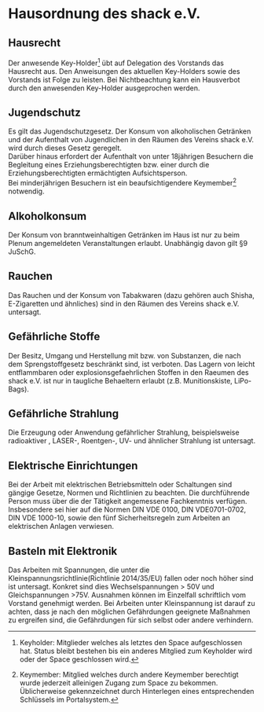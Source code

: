 Hausordnung des shack e.V.
==========================

Hausrecht
---------
Der anwesende Key-Holder[^1] übt auf Delegation des Vorstands das Hausrecht aus.
Den Anweisungen des aktuellen Key-Holders sowie des Vorstands ist Folge zu leisten. Bei Nichtbeachtung kann ein Hausverbot durch den anwesenden Key-Holder ausgeprochen werden.

Jugendschutz
------------
Es gilt das Jugendschutzgesetz. Der Konsum von alkoholischen Getränken und der Aufenthalt von Jugendlichen in den Räumen des Vereins shack e.V. wird durch dieses Gesetz geregelt.   
Darüber hinaus erfordert der Aufenthalt von unter 18jährigen Besuchern die Begleitung eines Erziehungsberechtigten bzw. einer durch die Erziehungsberechtigten ermächtigten Aufsichtsperson.  
Bei minderjährigen Besuchern ist ein beaufsichtigendere Keymember[^2] notwendig. 

Alkoholkonsum
-------------
Der Konsum von branntweinhaltigen Getränken im Haus ist nur zu beim Plenum angemeldeten Veranstaltungen erlaubt. 
Unabhängig davon gilt §9 JuSchG.

Rauchen
-------
Das Rauchen und der Konsum von Tabakwaren (dazu gehören auch Shisha, E-Zigaretten und ähnliches) sind in den Räumen des Vereins shack e.V. untersagt. 

Gefährliche Stoffe
------------------
Der Besitz, Umgang und Herstellung mit bzw. von Substanzen, die nach dem Sprengstoffgesetz beschränkt sind, ist verboten.
Das Lagern von leicht entflammbaren oder explosionsgefaehrlichen Stoffen in den Raeumen des shack e.V. ist nur in taugliche Behaeltern erlaubt (z.B. Munitionskiste, LiPo-Bags).

Gefährliche Strahlung
---------------------
Die Erzeugung oder Anwendung gefährlicher Strahlung, beispielsweise radioaktiver , LASER-, Roentgen-, UV- und ähnlicher Strahlung ist untersagt.

Elektrische Einrichtungen
-------------------------
Bei der Arbeit mit elektrischen Betriebsmitteln oder Schaltungen sind gängige Gesetze, Normen und Richtlinien zu beachten.
Die durchführende Person muss über die der Tätigkeit angemessene Fachkenntnis verfügen.
Insbesondere sei hier auf die Normen DIN VDE 0100, DIN VDE0701-0702, DIN VDE 1000-10, sowie den fünf Sicherheitsregeln zum Arbeiten an elektrischen Anlagen verwiesen.

Basteln mit Elektronik
----------------------
Das Arbeiten mit Spannungen, die unter die Kleinspannungsrichtlinie(Richtlinie 2014/35/EU) fallen oder noch höher sind ist untersagt.
Konkret sind dies Wechselspannungen > 50V und Gleichspannungen >75V.
Ausnahmen können im Einzelfall schriftlich vom Vorstand genehmigt werden.
Bei Arbeiten unter Kleinspannung ist darauf zu achten, dass je nach den möglichen Gefährdungen geeignete Maßnahmen zu ergreifen sind, die Gefährdungen für sich selbst oder andere verhindern.

[^1]: Keyholder: Mitglieder welches als letztes den Space aufgeschlossen hat. Status bleibt bestehen bis ein anderes Mitglied zum Keyholder wird oder der Space geschlossen wird.

[^2]: Keymember: Mitglied welches durch andere Keymember berechtigt wurde jederzeit alleinigen Zugang zum Space zu bekommen. Üblicherweise gekennzeichnet durch Hinterlegen eines entsprechenden Schlüssels im Portalsystem.
